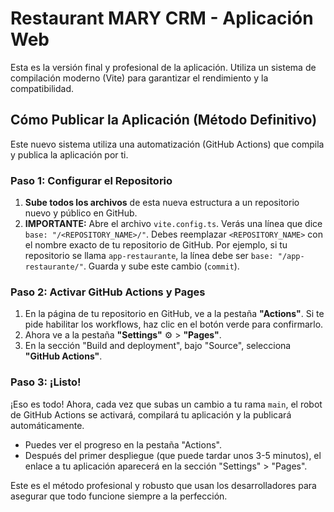 # Restaurant MARY CRM - Aplicación Web

Esta es la versión final y profesional de la aplicación. Utiliza un sistema de compilación moderno (Vite) para garantizar el rendimiento y la compatibilidad.

## Cómo Publicar la Aplicación (Método Definitivo)

Este nuevo sistema utiliza una automatización (GitHub Actions) que compila y publica la aplicación por ti.

### Paso 1: Configurar el Repositorio

1.  **Sube todos los archivos** de esta nueva estructura a un repositorio nuevo y público en GitHub.
2.  **IMPORTANTE:** Abre el archivo `vite.config.ts`. Verás una línea que dice `base: "/<REPOSITORY_NAME>/"`. Debes reemplazar `<REPOSITORY_NAME>` con el nombre exacto de tu repositorio de GitHub. Por ejemplo, si tu repositorio se llama `app-restaurante`, la línea debe ser `base: "/app-restaurante/"`. Guarda y sube este cambio (`commit`).

### Paso 2: Activar GitHub Actions y Pages

1.  En la página de tu repositorio en GitHub, ve a la pestaña **"Actions"**. Si te pide habilitar los workflows, haz clic en el botón verde para confirmarlo.
2.  Ahora ve a la pestaña **"Settings"** ⚙️ > **"Pages"**.
3.  En la sección "Build and deployment", bajo "Source", selecciona **"GitHub Actions"**.

### Paso 3: ¡Listo!

¡Eso es todo! Ahora, cada vez que subas un cambio a tu rama `main`, el robot de GitHub Actions se activará, compilará tu aplicación y la publicará automáticamente.

- Puedes ver el progreso en la pestaña "Actions".
- Después del primer despliegue (que puede tardar unos 3-5 minutos), el enlace a tu aplicación aparecerá en la sección "Settings" > "Pages".

Este es el método profesional y robusto que usan los desarrolladores para asegurar que todo funcione siempre a la perfección.